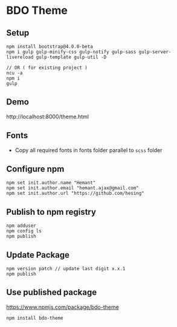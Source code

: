 # BDO Theme

## Setup

```
npm install bootstrap@4.0.0-beta
npm i gulp gulp-minify-css gulp-notify gulp-sass gulp-server-livereload gulp-template gulp-util -D

// OR ( for existing project )
ncu -a 
npm i
gulp
```

## Demo

http://localhost:8000/theme.html


## Fonts
- Copy all required fonts in fonts folder parallel to `scss` folder

## Configure npm

```
npm set init.author.name "Hemant"
npm set init.author.email "hemant.ajax@gmail.com"
npm set init.author.url "https://github.com/hesing"
```

## Publish to npm registry

```
npm adduser
npm config ls
npm publish
```

## Update Package

```
npm version patch // update last digit x.x.1
npm publish
```

## Use published package

https://www.npmjs.com/package/bdo-theme

```
npm install bdo-theme 
```

